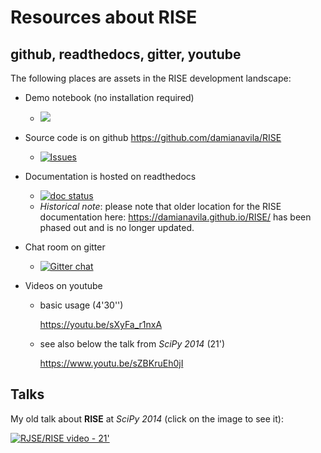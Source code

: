 # Resources about RISE

## github, readthedocs, gitter, youtube

The following places are assets in the RISE development landscape:

* Demo notebook (no installation required)
  * [![](https://mybinder.org/badge.svg)](https://mybinder.org/v2/gh/parmentelat/RISE.git/doc2?filepath=examples%2FREADME.ipynb)

* Source code is on github <https://github.com/damianavila/RISE>
  * [![Issues](http://img.shields.io/github/issues/damianavila/RISE.svg)](https://github.com/damianavila/RISE/issues)

* Documentation is hosted on readthedocs
  * [![doc status](https://readthedocs.org/projects/rise/badge)](http://rise.readthedocs.io/)
  * *Historical note*: please note that older location for the RISE documentation here: <https://damianavila.github.io/RISE/> has been phased out and is no longer updated.

* Chat room on gitter
  * [![Gitter chat](https://badges.gitter.im/damianavila/RISE.png)](https://gitter.im/damianavila/RISE "Gitter chat")

* Videos on youtube
  * basic usage (4'30'')

    <https://youtu.be/sXyFa_r1nxA>
  * see also below the talk from *SciPy 2014* (21')

    <https://www.youtu.be/sZBKruEh0jI>

      
## Talks

My old talk about **RISE** at *SciPy 2014* (click on the image to see it):

[![RJSE/RISE video - 21'](http://img.youtube.com/vi/sZBKruEh0jI/0.jpg)](https://www.youtube.com/watch?v=sZBKruEh0jI)

